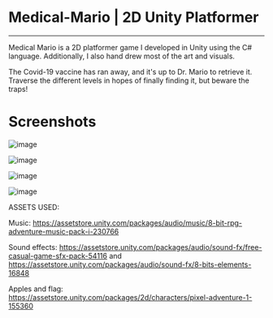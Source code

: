 # Medical-Mario | 2D Unity Platformer
------

Medical Mario is a 2D platformer game I developed in Unity using the C# language. Additionally, I also hand drew most of the art and visuals.

The Covid-19 vaccine has ran away, and it's up to Dr. Mario to retrieve it. Traverse the different levels in hopes of finally finding it, but beware the traps!


# Screenshots
![image](https://github.com/user-attachments/assets/b1664003-098f-41ed-8e0c-b025745b6a69)


![image](https://github.com/user-attachments/assets/62089732-82ab-4ed3-8009-a307fe1e57c2)


![image](https://github.com/user-attachments/assets/acbccab4-ad7b-4db5-a420-27f0abd62e9b)



![image](https://github.com/user-attachments/assets/a76e923a-db7e-4789-bccf-0cc7fc5893dd)




ASSETS USED: 

Music: https://assetstore.unity.com/packages/audio/music/8-bit-rpg-adventure-music-pack-i-230766

Sound effects: https://assetstore.unity.com/packages/audio/sound-fx/free-casual-game-sfx-pack-54116 and https://assetstore.unity.com/packages/audio/sound-fx/8-bits-elements-16848

Apples and flag: https://assetstore.unity.com/packages/2d/characters/pixel-adventure-1-155360
